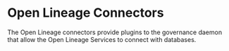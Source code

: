 <!-- SPDX-License-Identifier: Apache-2.0 -->
  
# Open Lineage Connectors

The Open Lineage connectors provide plugins to the governance daemon
that allow the Open Lineage Services to connect with databases.